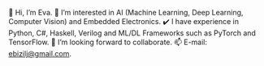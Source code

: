👋 Hi, I’m Eva.
👀 I’m interested in AI (Machine Learning, Deep Learning, Computer Vision) and Embedded Electronics. 
✔️ I have experience in Python, C#, Haskell, Verilog and ML/DL Frameworks such as PyTorch and TensorFlow.
💞️ I’m looking forward to collaborate.
📫 E-mail: ebizilj@gmail.com.
